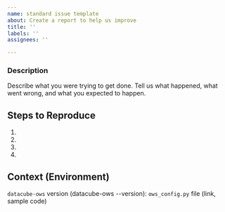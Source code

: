 ```yaml
---
name: standard issue template
about: Create a report to help us improve
title: ''
labels: ''
assignees: ''

---
```


### Description
Describe what you were trying to get done. Tell us what happened, what went wrong, and what you expected to happen.

## Steps to Reproduce
<!--- Provide a link to a live example, or an unambiguous set of steps to -->
<!--- reproduce this bug. Include code to reproduce, if relevant -->
1.
2.
3.
4.

## Context (Environment)
`datacube-ows` version (datacube-ows --version):
`ows_config.py` file (link, sample code)